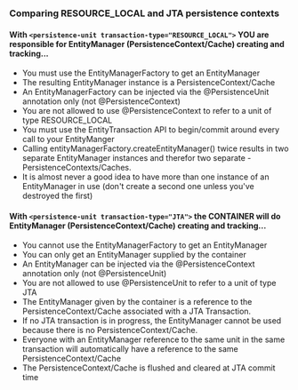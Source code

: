 ### Comparing RESOURCE_LOCAL and JTA persistence contexts

#### With ```<persistence-unit transaction-type="RESOURCE_LOCAL">``` YOU are responsible for EntityManager (PersistenceContext/Cache) creating and tracking...

  - You must use the EntityManagerFactory to get an EntityManager
  - The resulting EntityManager instance is a PersistenceContext/Cache
  - An EntityManagerFactory can be injected via the @PersistenceUnit annotation only (not @PersistenceContext)
  - You are not allowed to use @PersistenceContext to refer to a unit of type RESOURCE_LOCAL
  - You must use the EntityTransaction API to begin/commit around every call to your EntityManger
  - Calling entityManagerFactory.createEntityManager() twice results in two separate EntityManager instances and therefor two separate   - PersistenceContexts/Caches.
  - It is almost never a good idea to have more than one instance of an EntityManager in use (don't create a second one unless you've destroyed the first)


#### With ```<persistence-unit transaction-type="JTA">``` the CONTAINER will do EntityManager (PersistenceContext/Cache) creating and tracking...

  - You cannot use the EntityManagerFactory to get an EntityManager
  - You can only get an EntityManager supplied by the container
  - An EntityManager can be injected via the @PersistenceContext annotation only (not @PersistenceUnit)
  - You are not allowed to use @PersistenceUnit to refer to a unit of type JTA
  - The EntityManager given by the container is a reference to the PersistenceContext/Cache associated with a JTA Transaction.
  - If no JTA transaction is in progress, the EntityManager cannot be used because there is no PersistenceContext/Cache.
  - Everyone with an EntityManager reference to the same unit in the same transaction will automatically have a reference to the same PersistenceContext/Cache
  - The PersistenceContext/Cache is flushed and cleared at JTA commit time
